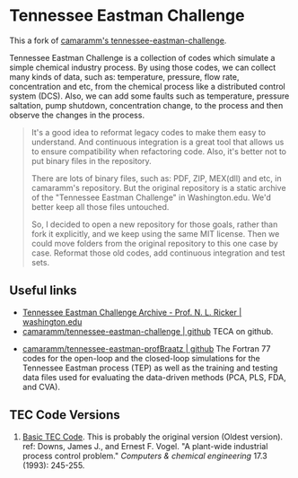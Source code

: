 # Tennessee Eastman Challenge

This a fork of [camaramm's tennessee-eastman-challenge][camaramm-tec].

Tennessee Eastman Challenge is a collection of codes which simulate a simple chemical industry  process.
By using those codes, we can collect many kinds of data, such as: temperature, pressure, flow rate, concentration and etc, from the chemical process like a distributed control system (DCS).
Also, we can add some faults such as temperature, pressure saltation, pump shutdown, concentration change, to the process and then observe the changes in the process. 

> It's a good idea to reformat legacy codes to make them easy to understand.
> And continuous integration is a great tool that allows us to ensure compatibility when refactoring code.
> Also, it's better not to put binary files in the repository.
>
> There are lots of binary files, such as: PDF, ZIP, MEX(dll) and etc, in camaramm's repository.
> But the original repository is a static archive of the "Tennessee Eastman Challenge" in Washington.edu. 
> We'd better keep all those files untouched. 
>
> So, I decided to open a new repository for those goals, rather than fork it explicitly, and we keep using the same MIT license.
> Then we could move folders from the original repository to this one case by case. 
> Reformat those old codes, add continuous integration and test sets.


## Useful links

+ [Tennessee Eastman Challenge Archive - Prof. N. L. Ricker | washington.edu][washington-teca]
+ [camaramm/tennessee-eastman-challenge | github][camaramm-tec]
    TECA on github.
- [camaramm/tennessee-eastman-profBraatz | github][camaramm-te-braatz]
    The Fortran 77 codes for the open-loop and the closed-loop simulations for the Tennessee Eastman process (TEP) as well as the training and testing data files used for evaluating the data-driven methods (PCA, PLS, FDA, and CVA).


[washington-teca]: http://depts.washington.edu/control/LARRY/TE/download.html
[camaramm-tec]: https://github.com/camaramm/tennessee-eastman-challenge#basic-tec-code
[camaramm-te-braatz]: https://github.com/camaramm/tennessee-eastman-profBraatz


## TEC Code Versions

1. [Basic TEC Code](tecode). This is probably the original version (Oldest version).  
    ref: Downs, James J., and Ernest F. Vogel. "A plant-wide industrial process control problem." *Computers & chemical engineering* 17.3 (1993): 245-255.
